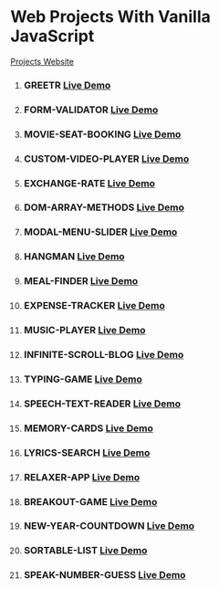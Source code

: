 # Web Projects With Vanilla JavaScript

[Projects Website](https://nasiriqbaluk.github.io/JS-Projects)

1. ### GREETR [Live Demo](https://nasiriqbaluk.github.io/JS-Projects/GREETR/)

1. ### FORM-VALIDATOR [Live Demo](https://nasiriqbaluk.github.io/JS-Projects/FORM-VALIDATOR/)

1. ### MOVIE-SEAT-BOOKING [Live Demo](https://nasiriqbaluk.github.io/JS-Projects/MOVIE-SEAT-BOOKING/)

1. ### CUSTOM-VIDEO-PLAYER [Live Demo](https://nasiriqbaluk.github.io/JS-Projects/CUSTOM-VIDEO-PLAYER/)

1. ### EXCHANGE-RATE [Live Demo](https://nasiriqbaluk.github.io/JS-Projects/EXCHANGE-RATE/)

1. ### DOM-ARRAY-METHODS [Live Demo](https://nasiriqbaluk.github.io/JS-Projects/DOM-ARRAY-METHODS/)

1. ### MODAL-MENU-SLIDER [Live Demo](https://nasiriqbaluk.github.io/JS-Projects/MODAL-MENU-SLIDER/)

1. ### HANGMAN [Live Demo](https://nasiriqbaluk.github.io/JS-Projects/HANGMAN/)

1. ### MEAL-FINDER [Live Demo](https://nasiriqbaluk.github.io/JS-Projects/MEAL-FINDER/)

1. ### EXPENSE-TRACKER [Live Demo](https://nasiriqbaluk.github.io/JS-Projects/EXPENSE-TRACKER/)

1. ### MUSIC-PLAYER [Live Demo](https://nasiriqbaluk.github.io/JS-Projects/MUSIC-PLAYER/)

1. ### INFINITE-SCROLL-BLOG [Live Demo](https://nasiriqbaluk.github.io/JS-Projects/INFINITE-SCROLL-BLOG/)

1. ### TYPING-GAME [Live Demo](https://nasiriqbaluk.github.io/JS-Projects/TYPING-GAME/)

1. ### SPEECH-TEXT-READER [Live Demo](https://nasiriqbaluk.github.io/JS-Projects/SPEECH-TEXT-READER/)

1. ### MEMORY-CARDS [Live Demo](https://nasiriqbaluk.github.io/JS-Projects/MEMORY-CARDS/)

1. ### LYRICS-SEARCH [Live Demo](https://nasiriqbaluk.github.io/JS-Projects/LYRICS-SEARCH/)

1. ### RELAXER-APP [Live Demo](https://nasiriqbaluk.github.io/JS-Projects/RELAXER-APP/)

1. ### BREAKOUT-GAME [Live Demo](https://nasiriqbaluk.github.io/JS-Projects/BREAKOUT-GAME/)

1. ### NEW-YEAR-COUNTDOWN [Live Demo](https://nasiriqbaluk.github.io/JS-Projects/NEW-YEAR-COUNTDOWN/)

1. ### SORTABLE-LIST [Live Demo](https://nasiriqbaluk.github.io/JS-Projects/SORTABLE-LIST/)

1. ### SPEAK-NUMBER-GUESS [Live Demo](https://nasiriqbaluk.github.io/JS-Projects/SPEAK-NUMBER-GUESS/)
